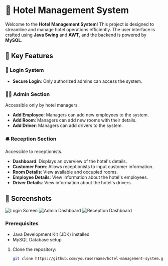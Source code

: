 # 🏨 Hotel Management System

Welcome to the **Hotel Management System**! This project is designed to streamline and manage hotel operations efficiently. The user interface is crafted using **Java Swing** and **AWT**, and the backend is powered by **MySQL**.

## 🌟 Key Features

### 🔐 Login System
- **Secure Login**: Only authorized admins can access the system.

### 👨‍💼 Admin Section
Accessible only by hotel managers.
- **Add Employee**: Managers can add new employees to the system.
- **Add Room**: Managers can add new rooms with their details.
- **Add Driver**: Managers can add drivers to the system.

### 🛎️ Reception Section
Accessible to receptionists.
- **Dashboard**: Displays an overview of the hotel's details.
- **Customer Form**: Allows receptionists to input customer information.
- **Room Details**: View available and occupied rooms.
- **Employee Details**: View information about the hotel's employees.
- **Driver Details**: View information about the hotel's drivers.

## 📸 Screenshots

![Login Screen](link-to-login-screenshot)
![Admin Dashboard](link-to-admin-dashboard-screenshot)
![Reception Dashboard](link-to-reception-dashboard-screenshot)


### Prerequisites
- Java Development Kit (JDK) installed
- MySQL Database setup

1. Clone the repository:
   ```bash
   git clone https://github.com/yourusername/hotel-management-system.git
